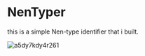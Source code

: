 # NenTyper

this is a simple Nen-type identifier that i built.

![a5dy7kdy4r261](https://user-images.githubusercontent.com/118143365/235040733-2b24b7e9-7525-4233-86e3-dfdeeb5df0b5.jpg)
